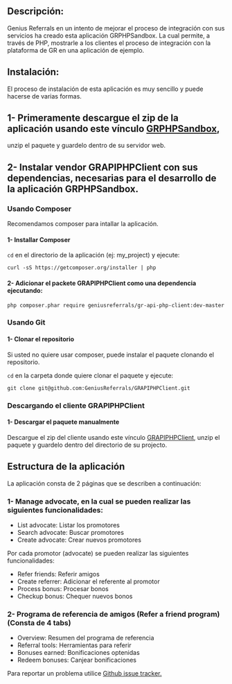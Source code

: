 Descripción:
------------

Genius Referrals en un intento de mejorar el proceso de integración con sus servicios ha creado esta aplicación GRPHPSandbox. La cual permite, a través de PHP, mostrarle a los clientes el proceso de integración con la plataforma de GR en una aplicación de ejemplo.

Instalación:
------------

El proceso de instalación de esta aplicación es muy sencillo y puede hacerse de varias formas.

## 1- Primeramente descargue el zip de la aplicación usando este vínculo [GRPHPSandbox](https://github.com/GeniusReferrals/GRPHPSandbox/archive/master.zip), 
unzip el paquete y guardelo dentro de su servidor web.

## 2- Instalar vendor GRAPIPHPClient con sus dependencias, necesarias para el desarrollo de la aplicación GRPHPSandbox.

### Usando Composer

Recomendamos composer para intallar la aplicación.

#### 1- Installar Composer

```cd``` en el directorio de la aplicación (ej: my_project) y ejecute:

```
curl -sS https://getcomposer.org/installer | php
```

#### 2- Adicionar el packete GRAPIPHPClient como una dependencia ejecutando:  

```
php composer.phar require geniusreferrals/gr-api-php-client:dev-master
```

### Usando Git

#### 1- Clonar el repositorio 

Si usted no quiere usar composer, puede instalar el paquete clonando el repositorio. 

```cd``` en la carpeta donde quiere clonar el paquete y ejecute: 

```
git clone git@github.com:GeniusReferrals/GRAPIPHPClient.git
```

### Descargando el cliente GRAPIPHPClient

#### 1- Descargar el paquete manualmente

Descargue el zip del cliente usando este vínculo [GRAPIPHPClient](https://github.com/GeniusReferrals/GRAPIPHPClient/archive/master.zip), 
unzip el paquete y guardelo dentro del directorio de su projecto.


Estructura de la aplicación
---------------------------

La aplicación consta de 2 páginas que se describen a continuación:

### 1- Manage advocate, en la cual se pueden realizar las siguientes funcionalidades:

- List advocate: Listar los promotores 
- Search advocate: Buscar promotores
- Create advocate: Crear nuevos promotores

Por cada promotor (advocate) se pueden realizar las siguientes funcionalidades:

- Refer friends: Referir amigos
- Create referrer: Adicionar el referente al promotor
- Process bonus: Procesar bonos
- Checkup bonus: Chequer nuevos bonos

### 2- Programa de referencia de amigos (Refer a friend program) (Consta de 4 tabs)

- Overview: Resumen del programa de referencia
- Referral tools: Herramientas para referir
- Bonuses earned: Bonificaciones optenidas
- Redeem bonuses: Canjear bonificaciones


Para reportar un problema utilice [Github issue tracker.](https://github.com/GeniusReferrals/GRPHPSandbox/issues)
